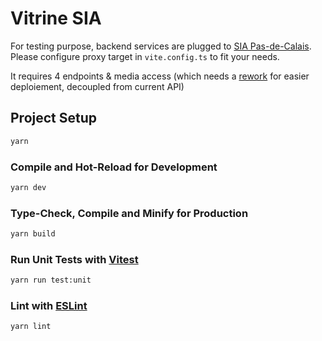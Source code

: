 # Vitrine SIA

        
For testing purpose, backend services are plugged to [SIA Pas-de-Calais](https://vitrine.archeologie.pasdecalais.fr/). Please configure proxy target in `vite.config.ts` to fit your needs.

It requires 4 endpoints & media access (which needs a [rework](https://github.com/camptocamp/sia_vitrine/issues/4) for easier deploiement, decoupled from current API)



## Project Setup

```sh
yarn
```

### Compile and Hot-Reload for Development

```sh
yarn dev
```

### Type-Check, Compile and Minify for Production

```sh
yarn build
```

### Run Unit Tests with [Vitest](https://vitest.dev/)

```sh
yarn run test:unit
```


### Lint with [ESLint](https://eslint.org/)

```sh
yarn lint
```
